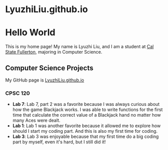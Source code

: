 # LyuzhiLiu.github.io

# Hello World

This is my home page! My name is Lyuzhi Liu, and I am a student at [Cal State Fullerton](http://www.fullerton.edu/), majoring in Computer Science.

## Computer Science Projects

My GitHub page is [LyuzhiLiu.github.io]([https://github.com/LyuzhiLiu/KyuzhiLiu.github.io/blob/main/README.md](https://github.com/LyuzhiLiu/LyuzhiLiu.github.io))

### CPSC 120

* **Lab 7**: Lab 7, part 2 was a favorite because I was always curious about how the game Blackjack works. I was able to write functions for the first time that calculate the correct value of a Blackjack hand no matter how many Aces were dealt.
* **Lab 1**: Lab 1 was another favorite because it allowed me to explore how should I start my coding part. And this is also my first time for coding.
* **Lab 3**: Lab 3 was enjoyable because that my first time do a big coding part by myself, even it's hard, but I still did it!

